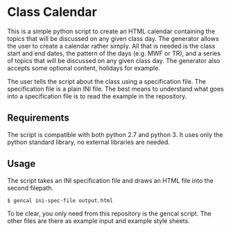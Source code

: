 Class Calendar
=============

This is a simple python script to create an HTML calendar containing the topics
that will be discussed on any given class day. The generator allows the user to
create a calendar rather simply. All that is needed is the class start and end
dates, the pattern of the days (e.g. MWF or TR), and a series of topics that
will be discussed on any given class day. The generator also accepts some
optional content, holidays for example.

The user tells the script about the class using a specification file. The
specification file is a plain INI file. The best means to understand what goes
into a specification file is to read the example in the repository.


Requirements
------------

The script is compatible with both python 2.7 and python 3. It uses only the
python standard library, no external libraries are needed.


Usage
-----

The script takes an INI specification file and draws an HTML file into the
second filepath.

```bash
$ gencal ini-spec-file output.html
```

To be clear, you only need from this repository is the gencal script. The
other files are there as example input and example style sheets.


